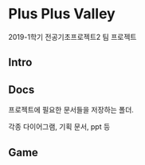 # Plus Plus Valley

2019-1학기 전공기초프로젝트2 팀 프로젝트

## Intro


## Docs

프로젝트에 필요한 문서들을 저장하는 폴더.

각종 다이어그램, 기획 문서, ppt 등

## Game
